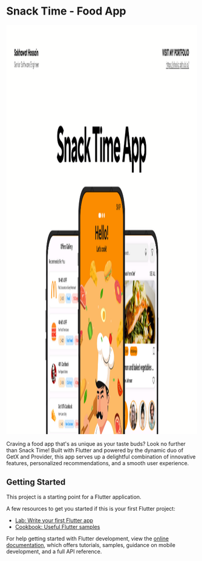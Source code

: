# Snack Time - Food App

<img src="https://raw.githubusercontent.com/shakiz/snack_time_app/master/assets/screenshots/app_banner.png" width="1920" height="1080">

Craving a food app that's as unique as your taste buds? Look no further than Snack Time! Built with
Flutter and powered by the dynamic duo of GetX and Provider, this app serves up a delightful
combination of innovative features, personalized recommendations, and a smooth user experience.

## Getting Started

This project is a starting point for a Flutter application.

A few resources to get you started if this is your first Flutter project:

- [Lab: Write your first Flutter app](https://docs.flutter.dev/get-started/codelab)
- [Cookbook: Useful Flutter samples](https://docs.flutter.dev/cookbook)

For help getting started with Flutter development, view the
[online documentation](https://docs.flutter.dev/), which offers tutorials,
samples, guidance on mobile development, and a full API reference.
